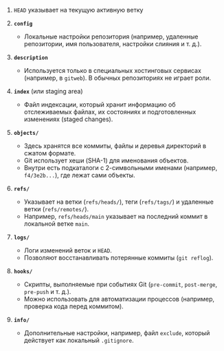 1. `HEAD` указывает на текущую активную ветку

2. **`config`**
   - Локальные настройки репозитория (например, удаленные репозитории, имя пользователя, настройки слияния и т. д.).

3. **`description`**
   - Используется только в специальных хостинговых сервисах (например, в `gitweb`). В обычных репозиториях не играет роли.

4. **`index`** (или staging area)
   - Файл индексации, который хранит информацию об отслеживаемых файлах, их состояниях и подготовленных изменениях (staged changes).

5. **`objects/`**
   - Здесь хранятся все коммиты, файлы и деревья директорий в сжатом формате.
   - Git использует хеши (SHA-1) для именования объектов.
   - Внутри есть подкаталоги с 2-символьными именами (например, `f4/3e2b...`), где лежат сами объекты.

6. **`refs/`**
   - Указывает на ветки (`refs/heads/`), теги (`refs/tags/`) и удаленные ветки (`refs/remotes/`).
   - Например, `refs/heads/main` указывает на последний коммит в локальной ветке `main`.

7. **`logs/`**
   - Логи изменений веток и `HEAD`.
   - Позволяют восстанавливать потерянные коммиты (`git reflog`).

8. **`hooks/`**
   - Скрипты, выполняемые при событиях Git (`pre-commit`, `post-merge`, `pre-push` и т. д.).
   - Можно использовать для автоматизации процессов (например, проверка кода перед коммитом).

9. **`info/`**
   - Дополнительные настройки, например, файл `exclude`, который действует как локальный `.gitignore`.

